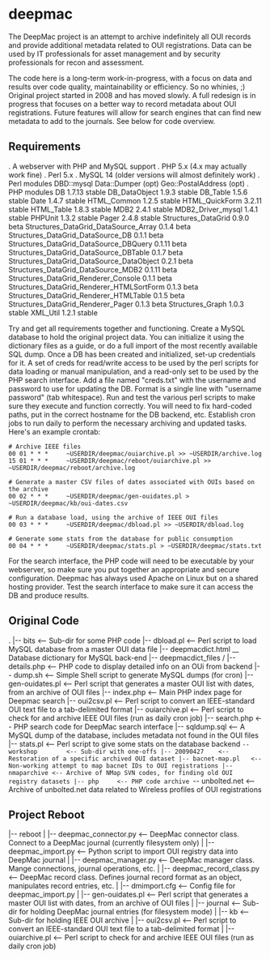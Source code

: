 deepmac
=======

The DeepMac project is an attempt to archive indefinitely all OUI records and provide additional metadata related to OUI registrations. Data can be used by IT professionals for asset management and by security professionals for recon and assessment.

The code here is a long-term work-in-progress, with a focus on data and results over code quality, maintainability or efficiency. So no whinies, ;)
Original project started in 2008 and has moved slowly. A full redesign is in progress that focuses on a better way to record metadata about OUI registrations. Future features will allow for search engines that can find new metadata to add to the journals. See below for code overview.


Requirements
------------
 . A webserver with PHP and MySQL support
 . PHP 5.x (4.x may actually work fine)
 . Perl 5.x
 . MySQL 14 (older versions will almost definitely work)
 . Perl modules
	DBD::mysql
	Data::Dumper (opt)
	Geo::PostalAddress (opt)
 . PHP modules
	DB                                        1.7.13  stable
	DB_DataObject                             1.9.3   stable
	DB_Table                                  1.5.6   stable
	Date                                      1.4.7   stable
	HTML_Common                               1.2.5   stable
	HTML_QuickForm                            3.2.11  stable
	HTML_Table                                1.8.3   stable
	MDB2                                      2.4.1   stable
	MDB2_Driver_mysql                         1.4.1   stable
	PHPUnit                                   1.3.2   stable
	Pager                                     2.4.8   stable
	Structures_DataGrid                       0.9.0   beta
	Structures_DataGrid_DataSource_Array      0.1.4   beta
	Structures_DataGrid_DataSource_DB         0.1.1   beta
	Structures_DataGrid_DataSource_DBQuery    0.1.11  beta
	Structures_DataGrid_DataSource_DBTable    0.1.7   beta
	Structures_DataGrid_DataSource_DataObject 0.2.1   beta
	Structures_DataGrid_DataSource_MDB2       0.1.11  beta
	Structures_DataGrid_Renderer_Console      0.1.1   beta
	Structures_DataGrid_Renderer_HTMLSortForm 0.1.3   beta
	Structures_DataGrid_Renderer_HTMLTable    0.1.5   beta
	Structures_DataGrid_Renderer_Pager        0.1.3   beta
	Structures_Graph                          1.0.3   stable
	XML_Util                                  1.2.1   stable

Try and get all requirements together and functioning. Create a MySQL database to hold the original project data. You can initialize it using the dictionary files as a guide, or do a full import of the most recently available SQL dump.
Once a DB has been created and initialized, set-up credentials for it. A set of creds for read/write access to be used by the perl scripts for data loading or manual manipulation, and a read-only set to be used by the PHP search interface.
Add a file named "creds.txt" with the username and password to use for updating the DB. Format is a single line with "username	password" (tab whitespace).
Run and test the various perl scripts to make sure they execute and function correctly. You will need to fix hard-coded paths, put in the correct hostname for the DB backend, etc.
Establish cron jobs to run daily to perform the necessary archiving and updated tasks. Here's an example crontab:

	# Archive IEEE files
	00 01 * * *     ~USERDIR/deepmac/ouiarchive.pl >> ~USERDIR/archive.log
	15 01 * * *     ~USERDIR/deepmac/reboot/ouiarchive.pl >> ~USERDIR/deepmac/reboot/archive.log

	# Generate a master CSV files of dates associated with OUIs based on the archive
	00 02 * * *     ~USERDIR/deepmac/gen-ouidates.pl > ~USERDIR/deepmac/kb/oui-dates.csv

	# Run a database load, using the archive of IEEE OUI files
	00 03 * * *     ~USERDIR/deepmac/dbload.pl >> ~USERDIR/dbload.log

	# Generate some stats from the database for public consumption
	00 04 * * *     ~USERDIR/deepmac/stats.pl > ~USERDIR/deepmac/stats.txt

For the search interface, the PHP code will need to be executable by your webserver, so make sure you put together an appropriate and secure configuration. Deepmac has always used Apache on Linux but on a shared hosting provider.
Test the search interface to make sure it can access the DB and produce results.



Original Code
-------------
.
|-- bits		<-- Sub-dir for some PHP code
|-- dbload.pl		<-- Perl script to load MySQL database from a master OUI data file
|-- deepmacdict.html	\__ Database dictionary for MySQL back-end
|-- deepmacdict_files	/
|-- details.php		<-- PHP code to display detailed info on an OUi from backend
|-- dump.sh		<-- Simple Shell script to generate MySQL dumps (for cron)
|-- gen-ouidates.pl	<-- Perl script that generates a master OUI list with dates, from an archive of OUI files
|-- index.php		<-- Main PHP index page for Deepmac search
|-- oui2csv.pl		<-- Perl script to convert an IEEE-standard OUI text file to a tab-delimited format
|-- ouiarchive.pl	<-- Perl script to check for and archive IEEE OUI files (run as daily cron job)
|-- search.php		<-- PHP search code for DeepMac search interface
|-- sqldump.sql		<-- A MySQL dump of the database, includes metadata not found in the OUI files
|-- stats.pl		<-- Perl script to give some stats on the database backend
`-- workshop		<-- Sub-dir with one-offs
    |-- 20090427	<-- Restoration of a specific archived OUI dataset
    |-- bacnet-map.pl	<-- Non-working attempt to map bacnet IDs to OUI registrations
    |-- nmaparchive	<-- Archive of NMap SVN codes, for finding old OUI registry datasets
    |-- php		<-- PHP code archive
    `-- unbolted.net	<-- Archive of unbolted.net data related to Wireless profiles of OUI registrations


Project Reboot
--------------
|-- reboot
|   |-- deepmac_connector.py	<-- DeepMac connector class. Connect to a DeepMac journal (currently filesystem only)
|   |-- deepmac_import.py	<-- Python script to import OUI registry data into DeepMac journal
|   |-- deepmac_manager.py	<-- DeepMac manager class. Mange connections, journal operations, etc.
|   |-- deepmac_record_class.py	<-- DeepMac record class. Defines journal record format as an object, manipulates record entries, etc.
|   |-- dmimport.cfg		<-- Config file for deepmac_import.py
|   |-- gen-ouidates.pl		<-- Perl script that generates a master OUI list with dates, from an archive of OUI files
|   |-- journal			<-- Sub-dir for holding DeepMac journal entries (for filesystem mode)
|   |-- kb			<-- Sub-dir for holding IEEE OUI archive
|   |-- oui2csv.pl		<-- Perl script to convert an IEEE-standard OUI text file to a tab-delimited format
|   |-- ouiarchive.pl		<-- Perl script to check for and archive IEEE OUI files (run as daily cron job)
